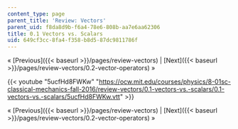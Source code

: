 ```yaml
---
content_type: page
parent_title: 'Review: Vectors'
parent_uid: f8da8d9b-f6a4-78e6-808b-aa7e6aa62306
title: 0.1 Vectors vs. Scalars
uid: 649cf3cc-8fa4-f358-b8d5-87dc9811786f
---
```


« [Previous]({{< baseurl >}}/pages/review-vectors) | [Next]({{< baseurl >}}/pages/review-vectors/0.2-vector-operators) »

{{< youtube "5ucfHd8FWKw" "https://ocw.mit.edu/courses/physics/8-01sc-classical-mechanics-fall-2016/review-vectors/0.1-vectors-vs.-scalars/0.1-vectors-vs.-scalars/5ucfHd8FWKw.vtt" >}}

« [Previous]({{< baseurl >}}/pages/review-vectors) | [Next]({{< baseurl >}}/pages/review-vectors/0.2-vector-operators) »
